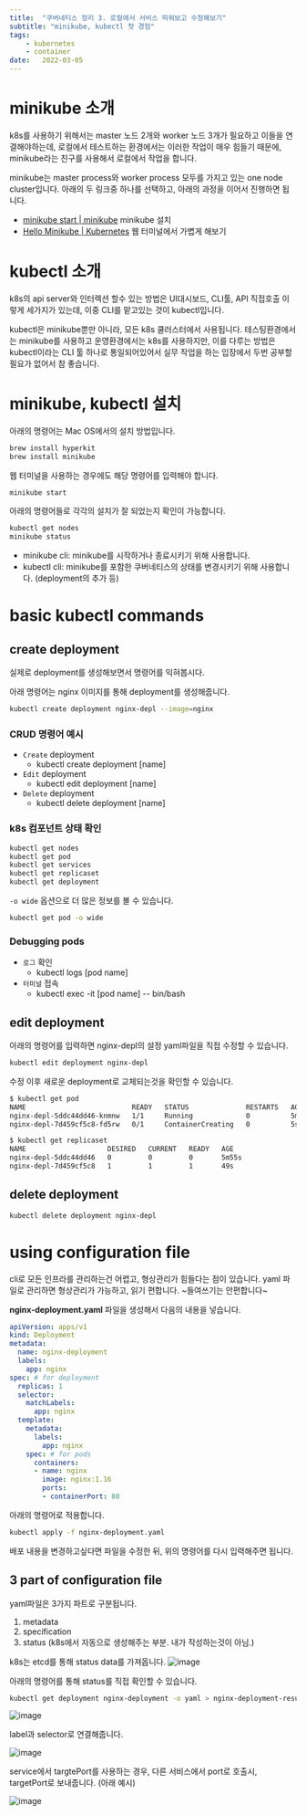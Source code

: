 ```yaml
---
title:  "쿠버네티스 정리 3. 로컬에서 서비스 띄워보고 수정해보기"
subtitle: "minikube, kubectl 첫 경험"
tags:
    - kubernetes
    - container
date:   2022-03-05
---
```


# minikube 소개
k8s를 사용하기 위해서는 master 노드 2개와 worker 노드 3개가 필요하고 이들을 연결해야하는데, 로컬에서 테스트하는 환경에서는 이러한 작업이 매우 힘들기 때문에, minikube라는 친구를 사용해서 로컬에서 작업을 합니다.

minikube는 master process와 worker process 모두를 가지고 있는 one node cluster입니다.
아래의 두 링크중 하나를 선택하고, 아래의 과정을 이어서 진행하면 됩니다.

- [minikube start | minikube](https://minikube.sigs.k8s.io/docs/start/) minikube 설치
- [Hello Minikube | Kubernetes](https://kubernetes.io/ko/docs/tutorials/hello-minikube/) 웹 터미널에서 가볍게 해보기

# kubectl 소개

k8s의 api server와 인터렉션 할수 있는 방법은 UI대시보드, CLI툴, API 직접호출 이렇게 세가지가 있는데, 이중 CLI를 맡고있는 것이 kubectl입니다.

kubectl은 minikube뿐만 아니라, 모든 k8s 쿨러스터에서 사용됩니다.
테스팅환경에서는 minikube를 사용하고 운영환경에서는 k8s를 사용하지만, 이를 다루는 방법은 kubectl이라는 CLI 툴 하나로 통일되어있어서 실무 작업을 하는 입장에서 두번 공부할 필요가 없어서 참 좋습니다.

# minikube, kubectl 설치

아래의 명령어는 Mac OS에서의 설치 방법입니다.
```bash
brew install hyperkit
brew install minikube
```

웹 터미널을 사용하는 경우에도 해당 명령어를 입력해야 합니다.
```bash
minikube start
```

아래의 명령어들로 각각의 설치가 잘 되었는지 확인이 가능합니다.
```bash
kubectl get nodes
minikube status
```

- minikube cli: minikube를 시작하거나 종료시키기 위해 사용합니다.
- kubectl cli: minikube를 포함한 쿠버네티스의 상태를 변경시키기 위해 사용합니다. (deployment의 추가 등)

# basic kubectl commands

## create deployment
실제로 deployment를 생성해보면서 명령어를 익혀봅시다.

아래 명령어는 nginx 이미지를 통해 deployment를 생성해줍니다.
```bash
kubectl create deployment nginx-depl --image=nginx
```

### CRUD 명령어 예시
- `Create` deployment
  - kubectl create deployment [name]
- `Edit` deployment
  - kubectl edit deployment [name]
- `Delete` deployment
  - kubectl delete deployment [name]

### k8s 컴포넌트 상태 확인
```bash
kubectl get nodes
kubectl get pod
kubectl get services
kubectl get replicaset
kubectl get deployment
```

`-o wide` 옵션으로 더 많은 정보를 볼 수 있습니다.

```bash
kubectl get pod -o wide
```

### Debugging pods
- `로그` 확인
  - kubectl logs [pod name]
- `터미널` 접속
  - kubectl exec -it [pod name] -- bin/bash
 
## edit deployment

아래의 명령어를 입력하면 nginx-depl의 설정 yaml파일을 직접 수정할 수 있습니다.
```bash
kubectl edit deployment nginx-depl
```

수정 이후 새로운 deployment로 교체되는것을 확인할 수 있습니다.

```bash
$ kubectl get pod
NAME                          READY   STATUS              RESTARTS   AGE
nginx-depl-5ddc44dd46-knmnw   1/1     Running             0          5m11s
nginx-depl-7d459cf5c8-fd5rw   0/1     ContainerCreating   0          5s

$ kubectl get replicaset
NAME                    DESIRED   CURRENT   READY   AGE
nginx-depl-5ddc44dd46   0         0         0       5m55s
nginx-depl-7d459cf5c8   1         1         1       49s
```

## delete deployment
```bash
kubectl delete deployment nginx-depl
```

# using configuration file
cli로 모든 인프라를 관리하는건 어렵고, 형상관리가 힘들다는 점이 있습니다.
yaml 파일로 관리하면 형상관리가 가능하고, 읽기 편합니다. ~들여쓰기는 안편합니다~

**nginx-deployment.yaml** 파일을 생성해서 다음의 내용을 넣습니다.

```yaml
apiVersion: apps/v1
kind: Deployment
metadata:
  name: nginx-deployment
  labels:
    app: nginx
spec: # for deployment
  replicas: 1
  selector:
    matchLabels:
      app: nginx
  template:
    metadata:
      labels:
        app: nginx
    spec: # for pods
      containers:
      - name: nginx
        image: nginx:1.16
        ports:
        - containerPort: 80
```

아래의 명령어로 적용합니다.
```bash
kubectl apply -f nginx-deployment.yaml
```

배포 내용을 변경하고싶다면 파일을 수정한 뒤, 위의 명령어를 다시 입력해주면 됩니다.

## 3 part of configuration file
yaml파일은 3가지 파트로 구분됩니다.

1. metadata
2. specification
3. status (k8s에서 자동으로 생성해주는 부분. 내가 작성하는것이 아님.)

k8s는 etcd를 통해 status data를 가져옵니다.
![image](https://user-images.githubusercontent.com/34048253/156887814-570c64ff-3c0d-4c34-9447-c4b9e3daa84c.png)

아래의 명령어를 통해 status를 직접 확인할 수 있습니다.
```bash
kubectl get deployment nginx-deployment -o yaml > nginx-deployment-result.yaml
```
![image](https://user-images.githubusercontent.com/34048253/156887977-30862692-dc90-499e-b406-69efc930986b.png)


label과 selector로 연결해줍니다.

![image](https://user-images.githubusercontent.com/34048253/156887868-d324adb7-c634-4280-ab19-a1408f42891f.png)

service에서 targtePort를 사용하는 경우, 다른 서비스에서 port로 호출시, targetPort로 보내줍니다. (아래 예시)

![image](https://user-images.githubusercontent.com/34048253/156887919-9acea45c-f5ea-49f7-8b31-6a24e484a101.png)
